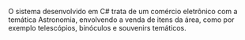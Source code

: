 O sistema desenvolvido em C# trata de um comércio eletrônico com a temática Astronomia, envolvendo a venda de itens da área, como por exemplo telescópios, binóculos e souvenirs temáticos.
